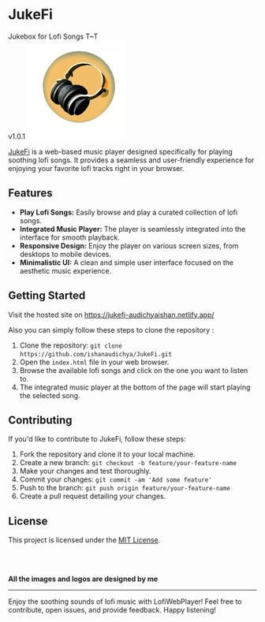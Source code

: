 # JukeFi 
Jukebox for Lofi Songs T~T  <br>
v1.0.1
<a href="https://jukefi-audichyaishan.netlify.app/">
<img src="logo.png" height="200px"> </a>


<a href="https://jukefi-audichyaishan.netlify.app/">JukeFi</a> is a web-based music player designed specifically for playing soothing lofi songs. It provides a seamless and user-friendly experience for enjoying your favorite lofi tracks right in your browser.

## Features

- **Play Lofi Songs:** Easily browse and play a curated collection of lofi songs.
- **Integrated Music Player:** The player is seamlessly integrated into the interface for smooth playback.
- **Responsive Design:** Enjoy the player on various screen sizes, from desktops to mobile devices.
- **Minimalistic UI:** A clean and simple user interface focused on the aesthetic music experience.

## Getting Started
 
 Visit the hosted site on https://jukefi-audichyaishan.netlify.app/

Also you can simply follow these steps to clone the repository :

1. Clone the repository: `git clone https://github.com/ishanaudichya/JukeFi.git`
2. Open the `index.html` file in your web browser.
3. Browse the available lofi songs and click on the one you want to listen to.
4. The integrated music player at the bottom of the page will start playing the selected song.

## Contributing

If you'd like to contribute to JukeFi, follow these steps:

1. Fork the repository and clone it to your local machine.
2. Create a new branch: `git checkout -b feature/your-feature-name`
3. Make your changes and test thoroughly.
4. Commit your changes: `git commit -am 'Add some feature'`
5. Push to the branch: `git push origin feature/your-feature-name`
6. Create a pull request detailing your changes.

## License

This project is licensed under the [MIT License](LICENSE).<br>

<br><br>

<b>All the images and logos are designed by me</b>


---

Enjoy the soothing sounds of lofi music with LofiWebPlayer! Feel free to contribute, open issues, and provide feedback. Happy listening!
